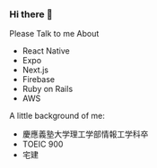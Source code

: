 ### Hi there 👋

<!--
**Eiji-Kudo/Eiji-Kudo** is a ✨ _special_ ✨ repository because its `README.md` (this file) appears on your GitHub profile.

Here are some ideas to get you started:

- 🔭 I’m currently working on ...
- 🌱 I’m currently learning ...
- 👯 I’m looking to collaborate on ...
- 🤔 I’m looking for help with ...
- 💬 Ask me about ...
- 📫 How to reach me: ...
- 😄 Pronouns: ...
- ⚡ Fun fact: ...
-->

Please Talk to me About

- React Native
- Expo
- Next.js
- Firebase
- Ruby on Rails
- AWS

A little background of me:

- 慶應義塾大学理工学部情報工学科卒
- TOEIC 900
- 宅建
